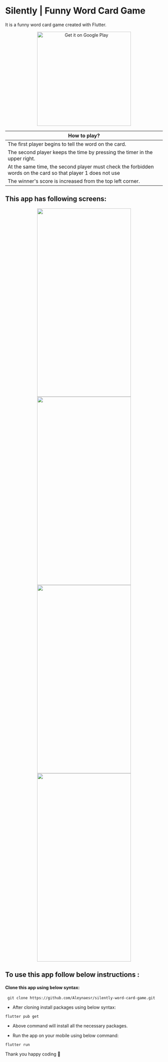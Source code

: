 # Silently | Funny Word Card Game
It is a funny word card game created with Flutter.

<div align="center" dir="auto">
  <a href="https://play.google.com/store/apps/details?id=com.my_colorful_easy_notes_application" rel="nofollow"><img alt="Get it on Google Play" src="https://camo.githubusercontent.com/6b6b38a0aac2088d4cb26221d577a01cb2e53bffaa0a9f0a21f28b30ac0e2405/68747470733a2f2f706c61792e676f6f676c652e636f6d2f696e746c2f656e5f67622f6261646765732f696d616765732f67656e657269632f656e5f62616467655f7765625f67656e657269632e706e67" width="300" data-canonical-src="https://play.google.com/intl/en_gb/badges/images/generic/en_badge_web_generic.png" style="max-width: 100%;"></a>
</div>
 
<table align="center">
 <thead>
  <tr>
   <th> How to play? </th>
  </tr>
 </thead>
 <tbody>
  <tr><td>The first player begins to tell the word on the card.</td></tr>
  <tr><td>The second player keeps the time by pressing the timer in the upper right.</td></tr>
  <tr><td>At the same time, the second player must check the forbidden words on the card so that player 1 does not use</td></tr>
  <tr><td>The winner's score is increased from the top left corner.</td></tr>
</table>

## This app has following screens:
 
<p align="center">
 <img src="https://user-images.githubusercontent.com/45822686/148568427-5bdb1de3-5d27-4bf5-b1eb-c2ac6400d73a.png" width="300" height="600">  
  <img src="https://user-images.githubusercontent.com/45822686/148568432-451f4181-4277-46f8-ab57-bd9439bb53b3.png" width="300" height="600">  
  </br>
    <img src="https://user-images.githubusercontent.com/45822686/148568636-77d59a86-2b87-40e3-a5b8-e76425a550f6.png" width="300" height="600">  
    <img src="https://user-images.githubusercontent.com/45822686/148568439-95f3772b-3459-494c-9d70-d711427fa8e3.png" width="300" height="600">  
   
</p>
 

## To use this app follow below instructions :
#### Clone this app using below syntax:

``` git clone https://github.com/Aleynaesr/silently-word-card-game.git```

* After cloning install packages using below syntax:

``` flutter pub get ```

* Above command will install all the necessary packages.

* Run the app on your mobile using below command:

``` flutter run ```


Thank you happy coding  🎈
